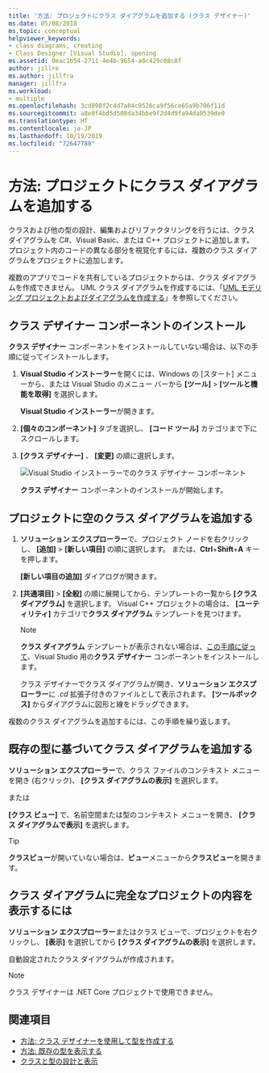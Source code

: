 ```yaml
---
title: '方法: プロジェクトにクラス ダイアグラムを追加する (クラス デザイナー)'
ms.date: 05/08/2018
ms.topic: conceptual
helpviewer_keywords:
- class diagrams, creating
- Class Designer [Visual Studio], opening
ms.assetid: 0eac1b54-2711-4e4b-9654-a0c429c08c8f
author: jillre
ms.author: jillfra
manager: jillfra
ms.workload:
- multiple
ms.openlocfilehash: 3cd898f2c4d7a84c9526ca9f56ce65a9b706f11d
ms.sourcegitcommit: a8e8f4bd5d508da34bbe9f2d4d9fa94da0539de0
ms.translationtype: HT
ms.contentlocale: ja-JP
ms.lasthandoff: 10/19/2019
ms.locfileid: "72647780"
---
```

# <a name="how-to-add-class-diagrams-to-projects"></a>方法: プロジェクトにクラス ダイアグラムを追加する

クラスおよび他の型の設計、編集およびリファクタリングを行うには、クラス ダイアグラムを C#、Visual Basic、または C++ プロジェクトに追加します。 プロジェクト内のコードの異なる部分を視覚化するには、複数のクラス ダイアグラムをプロジェクトに追加します。

複数のアプリでコードを共有しているプロジェクトからは、クラス ダイアグラムを作成できません。 UML クラス ダイアグラムを作成するには、「[UML モデリング プロジェクトおよびダイアグラムを作成する](../../modeling/create-uml-modeling-projects-and-diagrams.md)」を参照してください。

## <a name="install-the-class-designer-component"></a>クラス デザイナー コンポーネントのインストール

**クラス デザイナー** コンポーネントをインストールしていない場合は、以下の手順に従ってインストールします。

1. **Visual Studio インストーラー**を開くには、Windows の [スタート] メニューから、または Visual Studio のメニュー バーから **[ツール]**  >  **[ツールと機能を取得]** を選択します。

   **Visual Studio インストーラー**が開きます。

1. **[個々のコンポーネント]** タブを選択し、 **[コード ツール]** カテゴリまで下にスクロールします。

1. **[クラス デザイナー]** 、 **[変更]** の順に選択します。

   ![Visual Studio インストーラーでのクラス デザイナー コンポーネント](media/class-designer-component.png)

   **クラス デザイナー** コンポーネントのインストールが開始します。

## <a name="add-a-blank-class-diagram-to-a-project"></a>プロジェクトに空のクラス ダイアグラムを追加する

1. **ソリューション エクスプローラー**で、プロジェクト ノードを右クリックし、 **[追加]**  >  **[新しい項目]** の順に選択します。 または、**Ctrl**+**Shift**+**A** キーを押します。

   **[新しい項目の追加]** ダイアログが開きます。

2. **[共通項目]**  >  **[全般]** の順に展開してから、テンプレートの一覧から **[クラス ダイアグラム]** を選択します。 Visual C++ プロジェクトの場合は、 **[ユーティリティ]** カテゴリで**クラス ダイアグラム** テンプレートを見つけます。

   > [!NOTE]
   > **クラス ダイアグラム** テンプレートが表示されない場合は、[この手順に従って](#install-the-class-designer-component)、Visual Studio 用の**クラス デザイナー** コンポーネントをインストールします。

   クラス デザイナーでクラス ダイアグラムが開き、**ソリューション エクスプローラー**に *.cd* 拡張子付きのファイルとして表示されます。 **[ツールボックス]** からダイアグラムに図形と線をドラッグできます。

複数のクラス ダイアグラムを追加するには、この手順を繰り返します。

## <a name="add-a-class-diagram-based-on-existing-types"></a>既存の型に基づいてクラス ダイアグラムを追加する

**ソリューション エクスプローラー**で、クラス ファイルのコンテキスト メニューを開き (右クリック)、 **[クラス ダイアグラムの表示]** を選択します。

または

**[クラス ビュー]** で、名前空間または型のコンテキスト メニューを開き、 **[クラス ダイアグラムで表示]** を選択します。

> [!TIP]
> **クラスビュー**が開いていない場合は、**ビュー**メニューから**クラスビュー**を開きます。

## <a name="to-display-the-contents-of-a-complete-project-in-a-class-diagram"></a>クラス ダイアグラムに完全なプロジェクトの内容を表示するには

**ソリューション エクスプローラー**またはクラス ビューで、プロジェクトを右クリックし、 **[表示]** を選択してから **[クラス ダイアグラムの表示]** を選択します。

自動設定されたクラス ダイアグラムが作成されます。

> [!NOTE]
> クラス デザイナーは .NET Core プロジェクトで使用できません。

## <a name="see-also"></a>関連項目

- [方法: クラス デザイナーを使用して型を作成する](how-to-create-types.md)
- [方法: 既存の型を表示する](how-to-view-existing-types.md)
- [クラスと型の設計と表示](designing-and-viewing-classes-and-types.md)
